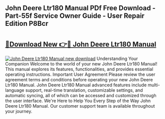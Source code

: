 ## John Deere Ltr180 Manual PDf Free Download - Part-55f Service Owner Guide - User Repair Edition P8Bcr

# <h2><a href="http://cf25288.oget.top/?id=John+Deere+Ltr180+Manual">🔗Download New 👉🔴 John Deere Ltr180 Manual</a></h2>

[![John Deere Ltr180 Manual new download](https://i.imgur.com/5g1atiW.png)](http://cf25288.oget.top/?id=John+Deere+Ltr180+Manual)
Understanding Your Companion Welcome to the world of your new John Deere Ltr180 Manual! This manual explores its features, functionalities, and provides essential operating instructions. Important User Agreement Please review the user agreement terms and conditions before operating your new John Deere Ltr180 Manual. John Deere Ltr180 Manual advanced features include multi-language support, real-time translation, customizable settings, and automatic syncing, all of which can be accessed and customized through the user interface. We're Here to Help You Every Step of the Way John Deere Ltr180 Manual. Our customer support team is available throughout your journey.
